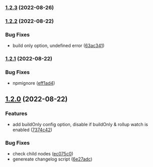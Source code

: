### [1.2.3](https://github.com/marekvospel/unplugin-vue-remove-attribute/compare/1.2.2...1.2.3) (2022-08-26)

### [1.2.2](https://github.com/marekvospel/unplugin-vue-remove-attribute/compare/1.2.1...1.2.2) (2022-08-22)


### Bug Fixes

* build only option, undefined error ([63ac341](https://github.com/marekvospel/unplugin-vue-remove-attribute/commit/63ac3415a41706a6642021f45624a38111b5f687))

### [1.2.1](https://github.com/marekvospel/unplugin-vue-remove-attribute/compare/1.2.0...1.2.1) (2022-08-22)


### Bug Fixes

* npmignore ([eff1ad4](https://github.com/marekvospel/unplugin-vue-remove-attribute/commit/eff1ad4db483938002710e0a79f518ca8dce2b3c))

## [1.2.0](https://github.com/marekvospel/unplugin-vue-remove-attribute/compare/1.1.0...1.2.0) (2022-08-22)


### Features

* add buildOnly config option, disable if buildOnly & rollup watch is enabled ([7374c42](https://github.com/marekvospel/unplugin-vue-remove-attribute/commit/7374c42fddf5b2169234fe8819cec54f5fc0e2bd))


### Bug Fixes

* check child nodes ([ec075c0](https://github.com/marekvospel/unplugin-vue-remove-attribute/commit/ec075c0ec1d78e8c7ee84ac22b5519c8abdbf2b3))
* genereate changelog script ([6e27adc](https://github.com/marekvospel/unplugin-vue-remove-attribute/commit/6e27adc61d40523e26c4511d58910147d15ad3ef))

